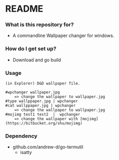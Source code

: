 # README #

### What is this repository for? ###

* A commandline Wallpaper changer for windows.

### How do I get set up? ###

* Download and go build

### Usage ###

    (in Explorer) D&D wallpaper file.

	#wpchanger wallpaper.jpg
		=> change the wallpaper to wallpaper.jpg
	#type wallppaper.jpg | wpchanger
	#cat wallppaper.jpg | wpchanger
		=> change the wallpaper to wallpaper.jpg
	#mojimg test1 test2  |  wpchanger
		=> change the wallpaper with [mojimg](https://bitbucket.org/shu/mojimg)

### Dependency ###

* github.com/andrew-d/go-termutil
	* isatty
